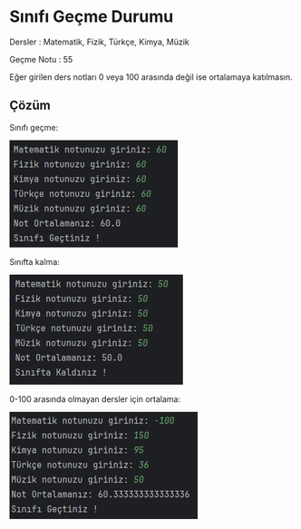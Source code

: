# Sınıfı Geçme Durumu
Dersler : Matematik, Fizik, Türkçe, Kimya, Müzik

Geçme Notu : 55

Eğer girilen ders notları 0 veya 100 arasında değil ise ortalamaya katılmasın.

## Çözüm

Sınıfı geçme:

![geçme](./images/sınıfı_geçme.png)

Sınıfta kalma:

![kalma](./images/sınıfta_kalma.png)

0-100 arasında olmayan dersler için ortalama:

![ort_dışı](./images/ortalama_dışı_dersler.png)